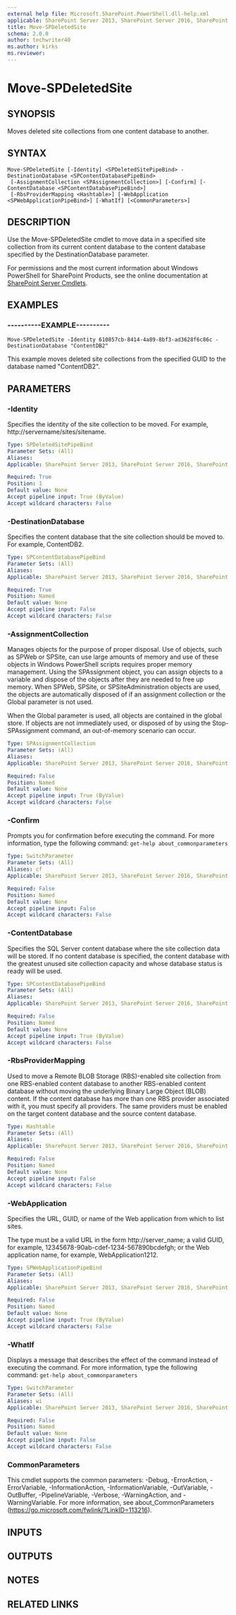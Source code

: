 ```yaml
---
external help file: Microsoft.SharePoint.PowerShell.dll-help.xml
applicable: SharePoint Server 2013, SharePoint Server 2016, SharePoint Server 2019
title: Move-SPDeletedSite
schema: 2.0.0
author: techwriter40
ms.author: kirks
ms.reviewer: 
---
```


# Move-SPDeletedSite

## SYNOPSIS

Moves deleted site collections from one content database to another.



## SYNTAX

```
Move-SPDeletedSite [-Identity] <SPDeletedSitePipeBind> -DestinationDatabase <SPContentDatabasePipeBind>
 [-AssignmentCollection <SPAssignmentCollection>] [-Confirm] [-ContentDatabase <SPContentDatabasePipeBind>]
 [-RbsProviderMapping <Hashtable>] [-WebApplication <SPWebApplicationPipeBind>] [-WhatIf] [<CommonParameters>]
```

## DESCRIPTION
Use the Move-SPDeletedSite cmdlet to move data in a specified site collection from its current content database to the content database specified by the DestinationDatabase parameter.

For permissions and the most current information about Windows PowerShell for SharePoint Products, see the online documentation at [SharePoint Server Cmdlets](https://docs.microsoft.com/powershell/sharepoint/sharepoint-server/sharepoint-server-cmdlets).

## EXAMPLES

### ----------EXAMPLE---------- 
```
Move-SPDeletedSite -Identity 610857cb-8414-4a89-8bf3-ad3628f6c86c -DestinationDatabase "ContentDB2"
```

This example moves deleted site collections from the specified GUID to the database named "ContentDB2".

## PARAMETERS

### -Identity
Specifies the identity of the site collection to be moved.
For example, http://servername/sites/sitename.

```yaml
Type: SPDeletedSitePipeBind
Parameter Sets: (All)
Aliases: 
Applicable: SharePoint Server 2013, SharePoint Server 2016, SharePoint Server 2019

Required: True
Position: 1
Default value: None
Accept pipeline input: True (ByValue)
Accept wildcard characters: False
```

### -DestinationDatabase
Specifies the content database that the site collection should be moved to.
For example, ContentDB2.

```yaml
Type: SPContentDatabasePipeBind
Parameter Sets: (All)
Aliases: 
Applicable: SharePoint Server 2013, SharePoint Server 2016, SharePoint Server 2019

Required: True
Position: Named
Default value: None
Accept pipeline input: False
Accept wildcard characters: False
```

### -AssignmentCollection
Manages objects for the purpose of proper disposal.
Use of objects, such as SPWeb or SPSite, can use large amounts of memory and use of these objects in Windows PowerShell scripts requires proper memory management.
Using the SPAssignment object, you can assign objects to a variable and dispose of the objects after they are needed to free up memory.
When SPWeb, SPSite, or SPSiteAdministration objects are used, the objects are automatically disposed of if an assignment collection or the Global parameter is not used.

When the Global parameter is used, all objects are contained in the global store.
If objects are not immediately used, or disposed of by using the Stop-SPAssignment command, an out-of-memory scenario can occur.

```yaml
Type: SPAssignmentCollection
Parameter Sets: (All)
Aliases: 
Applicable: SharePoint Server 2013, SharePoint Server 2016, SharePoint Server 2019

Required: False
Position: Named
Default value: None
Accept pipeline input: True (ByValue)
Accept wildcard characters: False
```

### -Confirm
Prompts you for confirmation before executing the command.
For more information, type the following command: `get-help about_commonparameters`

```yaml
Type: SwitchParameter
Parameter Sets: (All)
Aliases: cf
Applicable: SharePoint Server 2013, SharePoint Server 2016, SharePoint Server 2019

Required: False
Position: Named
Default value: None
Accept pipeline input: False
Accept wildcard characters: False
```

### -ContentDatabase
Specifies the SQL Server content database where the site collection data will be stored.
If no content database is specified, the content database with the greatest unused site collection capacity and whose database status is ready will be used.

```yaml
Type: SPContentDatabasePipeBind
Parameter Sets: (All)
Aliases: 
Applicable: SharePoint Server 2013, SharePoint Server 2016, SharePoint Server 2019

Required: False
Position: Named
Default value: None
Accept pipeline input: True (ByValue)
Accept wildcard characters: False
```

### -RbsProviderMapping
Used to move a Remote BLOB Storage (RBS)-enabled site collection from one RBS-enabled content database to another RBS-enabled content database without moving the underlying Binary Large Object (BLOB) content.
If the content database has more than one RBS provider associated with it, you must specify all providers.
The same providers must be enabled on the target content database and the source content database.

```yaml
Type: Hashtable
Parameter Sets: (All)
Aliases: 
Applicable: SharePoint Server 2013, SharePoint Server 2016, SharePoint Server 2019

Required: False
Position: Named
Default value: None
Accept pipeline input: False
Accept wildcard characters: False
```

### -WebApplication
Specifies the URL, GUID, or name of the Web application from which to list sites.

The type must be a valid URL in the form http://server_name; a valid GUID, for example, 12345678-90ab-cdef-1234-567890bcdefgh; or the Web application name, for example, WebApplication1212.

```yaml
Type: SPWebApplicationPipeBind
Parameter Sets: (All)
Aliases: 
Applicable: SharePoint Server 2013, SharePoint Server 2016, SharePoint Server 2019

Required: False
Position: Named
Default value: None
Accept pipeline input: True (ByValue)
Accept wildcard characters: False
```

### -WhatIf
Displays a message that describes the effect of the command instead of executing the command.
For more information, type the following command: `get-help about_commonparameters`

```yaml
Type: SwitchParameter
Parameter Sets: (All)
Aliases: wi
Applicable: SharePoint Server 2013, SharePoint Server 2016, SharePoint Server 2019

Required: False
Position: Named
Default value: None
Accept pipeline input: False
Accept wildcard characters: False
```

### CommonParameters
This cmdlet supports the common parameters: -Debug, -ErrorAction, -ErrorVariable, -InformationAction, -InformationVariable, -OutVariable, -OutBuffer, -PipelineVariable, -Verbose, -WarningAction, and -WarningVariable. For more information, see about_CommonParameters (https://go.microsoft.com/fwlink/?LinkID=113216).

## INPUTS

## OUTPUTS

## NOTES

## RELATED LINKS

